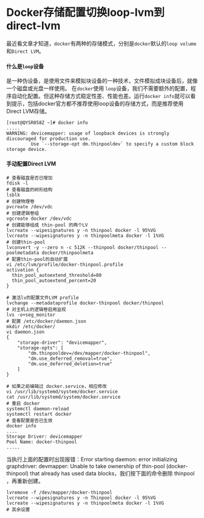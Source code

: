 # Docker存储配置切换loop-lvm到direct-lvm

最近看文章才知道，`docker`有两种的存储模式，分别是`docker`默认的`loop volume`和`Direct LVM`。

#### 什么是`loop`设备

是一种伪设备，是使用文件来模拟块设备的一种技术，文件模拟成块设备后，就像一个磁盘或光盘一样使用。
在`docker`使用 `loop`设备，我们不需要额外的配置，程序自动化配置。但这种存储方式稳定性差、性能也差。运行`docker info`就可以看到提示，包括docker官方都不推荐使用loop设备的存储方式，而是推荐使用Direct LVM存储。

```shell
[root@QYSR058Z ~]# docker info
.....
WARNING: devicemapper: usage of loopback devices is strongly discouraged for production use.
         Use `--storage-opt dm.thinpooldev` to specify a custom block storage device.
```



#### 手动配置Direct LVM

```shell
# 查看磁盘是否已增加
fdisk -l
# 查看磁盘的树形结构
lsblk
# 创建物理卷
pvcreate /dev/vdc
# 创建逻辑卷组
vgcreate docker /dev/vdc
# 创建能够组成 thin-pool 的两个LV
lvcreate --wipesignatures y -n thinpool docker -l 95%VG
lvcreate --wipesignatures y -n thinpoolmeta docker -l 1%VG
# 创建thin-pool
lvconvert -y --zero n -c 512K --thinpool docker/thinpool --poolmetadata docker/thinpoolmeta
# 配置thin-pool的自动扩展
vi /etc/lvm/profile/docker-thinpool.profile
activation {
  thin_pool_autoextend_threshold=80
  thin_pool_autoextend_percent=20
}

# 激活lv的配置文件LVM profile
lvchange --metadataprofile docker-thinpool docker/thinpool
# 对主机上的逻辑卷启用监视
lvs -o+seg_monitor
# 配置 /etc/docker/daemon.json
mkdir /etc/docker/
vi daemon.json
{
    "storage-driver": "devicemapper",
    "storage-opts": [
        "dm.thinpooldev=/dev/mapper/docker-thinpool",
        "dm.use_deferred_removal=true",
        "dm.use_deferred_deletion=true"
    ]
}

# 如果之前编辑过 docker.service，相应修改
vi /usr/lib/systemd/system/docker.service
cat /usr/lib/systemd/system/docker.service
# 重启 docker
systemctl daemon-reload
systemctl restart docker
# 查看配置是否已生效
docker info
....
Storage Driver: devicemapper
Pool Name: docker-thinpool
.....
```

当执行上面的配置时出现报错：Error starting daemon: error initializing graphdriver: devmapper: Unable to take ownership of thin-pool (docker-thinpool) that already has used data blocks，我们按下面的命令删除 thinpool ，再重新创建。

```
lvremove -f /dev/mapper/docker-thinpool
lvcreate --wipesignatures y -n Thinpool docker -l 95%VG
lvcreate --wipesignatures y -n thinpoolmeta docker -l 1%VG
# 其余设置
```

